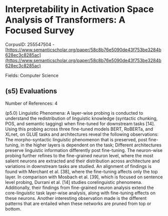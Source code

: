 # Interpretability in Activation Space Analysis of Transformers: A Focused Survey

CorpusID: 255547504 - [https://www.semanticscholar.org/paper/58c8b76e5090de43f753be3284b628ec3c8285ac](https://www.semanticscholar.org/paper/58c8b76e5090de43f753be3284b628ec3c8285ac)

Fields: Computer Science

## (s5) Evaluations
Number of References: 4

(p5.0) Linguistic Phenomena: A layer-wise probing is conducted to understand the redistribution of linguistic knowledge (syntactic chunking, POS, and semantic tagging) when fine-tuned for downstream tasks [14]. Using this probing across three fine-tuned models BERT, RoBERTa, and XLnet, on GLUE tasks and architectures reveal the following observations: The morpho-syntactic linguistic phenomenon that is preserved, post fine-tuning, in the higher layers is dependent on the task; Different architectures preserve linguistic information differently post fine-tuning. The neuron-wise probing further refines to the fine-grained neuron level, where the most salient neurons are extracted and their distribution across architecture and variations in downstream tasks are studied. An alignment of findings is found with Merchant et al. [38], where the fine-tuning affects only the top layer. In comparison with Mosbach et al. [39], which is focused on sentence level probing, Durrani et al. [14] studies corelinguistic phenomena. Additionally, their findings from fine-grained neuron analysis extend the core-linguistic task layer-wise analysis, along with fine-tuning effects on these neurons. Another interesting observation made is the different patterns that are entailed when these networks are pruned from top or bottom.
